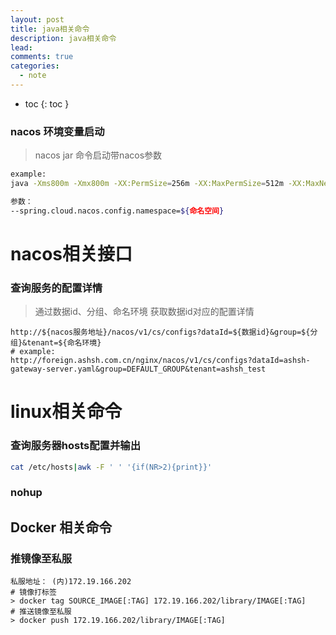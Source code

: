 ```yaml
---
layout: post
title: java相关命令
description: java相关命令
lead: 
comments: true
categories: 
  - note
---
```


- toc
{: toc }

### nacos 环境变量启动

> nacos jar 命令启动带nacos参数

```sh
example:
java -Xms800m -Xmx800m -XX:PermSize=256m -XX:MaxPermSize=512m -XX:MaxNewSize=512m  -jar foreign-api-1.0-SNAPSHOT.jar --spring.cloud.nacos.config.namespace=ashsh_test

参数：
--spring.cloud.nacos.config.namespace=${命名空间}
```





# nacos相关接口

### 查询服务的配置详情

> 通过数据id、分组、命名环境 获取数据id对应的配置详情

```http
http://${nacos服务地址}/nacos/v1/cs/configs?dataId=${数据id}&group=${分组}&tenant=${命名环境}
# example:
http://foreign.ashsh.com.cn/nginx/nacos/v1/cs/configs?dataId=ashsh-gateway-server.yaml&group=DEFAULT_GROUP&tenant=ashsh_test
```



# linux相关命令

### 查询服务器hosts配置并输出

```sh
cat /etc/hosts|awk -F ' ' '{if(NR>2){print}}'
```



### nohup





## Docker 相关命令

### 推镜像至私服

```shell
私服地址： (内)172.19.166.202
# 镜像打标签
> docker tag SOURCE_IMAGE[:TAG] 172.19.166.202/library/IMAGE[:TAG]
# 推送镜像至私服
> docker push 172.19.166.202/library/IMAGE[:TAG]
```

